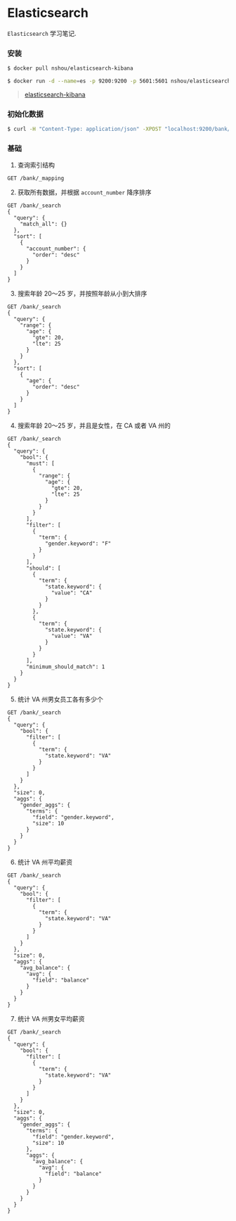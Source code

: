 Elasticsearch
===============

`Elasticsearch` 学习笔记.


### 安装

```bash
$ docker pull nshou/elasticsearch-kibana

$ docker run -d --name=es -p 9200:9200 -p 5601:5601 nshou/elasticsearch-kibana
```
> [elasticsearch-kibana](https://hub.docker.com/r/nshou/elasticsearch-kibana)


### 初始化数据

```bash
$ curl -H "Content-Type: application/json" -XPOST "localhost:9200/bank/_doc/_bulk?pretty&refresh" --data-binary "@accounts.json"
```

### 基础

1. 查询索引结构
```
GET /bank/_mapping
```

2. 获取所有数据，并根据 `account_number` 降序排序
```
GET /bank/_search
{
  "query": {
    "match_all": {}
  },
  "sort": [
    {
      "account_number": {
        "order": "desc"
      }
    }
  ]
}
```

3. 搜索年龄 20～25 岁，并按照年龄从小到大排序
```
GET /bank/_search
{
  "query": {
    "range": {
      "age": {
        "gte": 20,
        "lte": 25
      }
    }
  },
  "sort": [
    {
      "age": {
        "order": "desc"
      }
    }
  ]
}
```

4. 搜索年龄 20～25 岁，并且是女性，在 CA 或者 VA 州的
```
GET /bank/_search
{
  "query": {
    "bool": {
      "must": [
        {
          "range": {
            "age": {
              "gte": 20,
              "lte": 25
            }
          }
        }
      ],
      "filter": [
        {
          "term": {
            "gender.keyword": "F"
          }
        }
      ],
      "should": [
        {
          "term": {
            "state.keyword": {
              "value": "CA"
            }
          }
        },
        {
          "term": {
            "state.keyword": {
              "value": "VA"
            }
          }
        }
      ],
      "minimum_should_match": 1
    }
  }
}
```

5. 统计 VA 州男女员工各有多少个
```
GET /bank/_search
{
  "query": {
    "bool": {
      "filter": [
        {
          "term": {
            "state.keyword": "VA"
          }
        }
      ]
    }
  },
  "size": 0,
  "aggs": {
    "gender_aggs": {
      "terms": {
        "field": "gender.keyword",
        "size": 10
      }
    }
  }
}
```

6. 统计 VA 州平均薪资
```
GET /bank/_search
{
  "query": {
    "bool": {
      "filter": [
        {
          "term": {
            "state.keyword": "VA"
          }
        }
      ]
    }
  },
  "size": 0,
  "aggs": {
    "avg_balance": {
      "avg": {
        "field": "balance"
      }
    }
  }
}
```

7. 统计 VA 州男女平均薪资
```
GET /bank/_search
{
  "query": {
    "bool": {
      "filter": [
        {
          "term": {
            "state.keyword": "VA"
          }
        }
      ]
    }
  },
  "size": 0,
  "aggs": {
    "gender_aggs": {
      "terms": {
        "field": "gender.keyword",
        "size": 10
      },
      "aggs": {
        "avg_balance": {
          "avg": {
            "field": "balance"
          }
        }
      }
    }
  }
}
```

